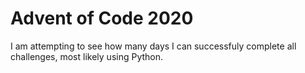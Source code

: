 # Advent of Code 2020
I am attempting to see how many days I can successfuly complete all challenges, most likely using Python.
